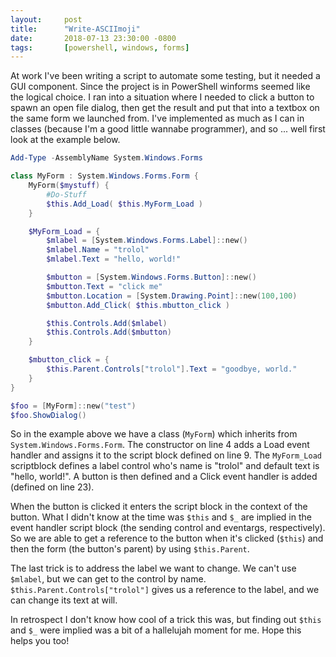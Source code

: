 ```yaml
---
layout:     post
title:      "Write-ASCIImoji"
date:       2018-07-13 23:30:00 -0800
tags:       [powershell, windows, forms]
---
```

At work I've been writing a script to automate some testing, but it needed a GUI component.  Since the project is in PowerShell winforms seemed like the logical choice.  I ran into a situation where I needed to click a button to spawn an open file dialog, then get the result and put that into a textbox on the same form we launched from.  I've implemented as much as I can in classes (because I'm a good little wannabe programmer), and so ... well first look at the example below.  
  
```powershell
Add-Type -AssemblyName System.Windows.Forms

class MyForm : System.Windows.Forms.Form {
    MyForm($mystuff) {
        #Do-Stuff
        $this.Add_Load( $this.MyForm_Load )
    }

    $MyForm_Load = {
        $mlabel = [System.Windows.Forms.Label]::new()
        $mlabel.Name = "trolol"
        $mlabel.Text = "hello, world!"

        $mbutton = [System.Windows.Forms.Button]::new()
        $mbutton.Text = "click me"
        $mbutton.Location = [System.Drawing.Point]::new(100,100)
        $mbutton.Add_Click( $this.mbutton_click )

        $this.Controls.Add($mlabel)
        $this.Controls.Add($mbutton)
    }

    $mbutton_click = {
        $this.Parent.Controls["trolol"].Text = "goodbye, world."
    }
}

$foo = [MyForm]::new("test")
$foo.ShowDialog()
```
  
So in the example above we have a class (`MyForm`) which inherits from `System.Windows.Forms.Form`.  The constructor on line 4 adds a Load event handler and assigns it to the script block defined on line 9.  The `MyForm_Load` scriptblock defines a label control who's name is "trolol" and default text is "hello, world!".  A button is then defined and a Click event handler is added (defined on line 23).  
  
When the button is clicked it enters the script block in the context of the button.  What I didn't know at the time was `$this` and `$_` are implied in the event handler script block (the sending control and eventargs, respectively).  So we are able to get a reference to the button when it's clicked (`$this`) and then the form (the button's parent) by using `$this.Parent`.
  
The last trick is to address the label we want to change.  We can't use `$mlabel`, but we can get to the control by name.  `$this.Parent.Controls["trolol"]` gives us a reference to the label, and we can change its text at will.  
  
In retrospect I don't know how cool of a trick this was, but finding out `$this` and `$_` were implied was a bit of a hallelujah moment for me.  Hope this helps you too!
